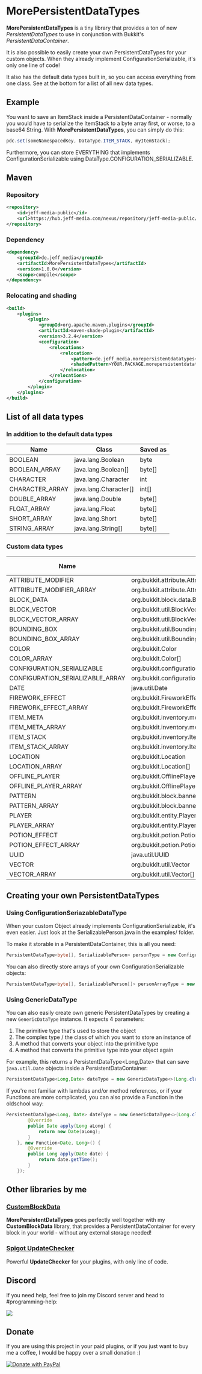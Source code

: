 # MorePersistentDataTypes
**MorePersistentDataTypes** is a tiny library that provides a ton of new *PersistentDataTypes* to use in conjunction with Bukkit's *PersistentDataContainer*.

It is also possible to easily create your own PersistentDataTypes for your custom objects. When they already implement ConfigurationSerializable, it's only one line of code!

It also has the default data types built in, so you can access everything from one class. See at the bottom for a list of all new data types.

## Example
You want to save an ItemStack inside a PersistentDataContainer - normally you would have to serialize the ItemStack to a byte array first, or worse, to a base64 String. With **MorePersistentDataTypes**, you can simply do this:

```java
pdc.set(someNamespacedKey, DataType.ITEM_STACK, myItemStack);
```

Furthermore, you can store EVERYTHING that implements ConfigurationSerializable using DataType.CONFIGURATION_SERIALIZABLE.

## Maven
### Repository
```xml
<repository>
    <id>jeff-media-public</id>
    <url>https://hub.jeff-media.com/nexus/repository/jeff-media-public/</url>
</repository>
```
### Dependency
```xml
<dependency>
    <groupId>de.jeff_media</groupId>
    <artifactId>MorePersistentDataTypes</artifactId>
    <version>1.0.0</version>
    <scope>compile</scope>
</dependency>
```
### Relocating and shading
```xml
<build>
    <plugins>
        <plugin>
            <groupId>org.apache.maven.plugins</groupId>
            <artifactId>maven-shade-plugin</artifactId>
            <version>3.2.4</version>
            <configuration>
                <relocations>
                    <relocation>
                        <pattern>de.jeff_media.morepersistentdatatypes</pattern>
                        <shadedPattern>YOUR.PACKAGE.morepersistentdatatypes</shadedPattern>
                    </relocation>
                </relocations>
            </configuration>
        </plugin>
    </plugins>
</build>
```

## List of all data types
### In addition to the default data types
| Name | Class | Saved as
|---|---|---
| BOOLEAN | java.lang.Boolean | byte
| BOOLEAN_ARRAY | java.lang.Boolean[] | byte[]
| CHARACTER | java.lang.Character | int
| CHARACTER_ARRAY | java.lang.Character[] | int[]
| DOUBLE_ARRAY | java.lang.Double | byte[]
| FLOAT_ARRAY | java.lang.Float | byte[]
| SHORT_ARRAY | java.lang.Short | byte[]
| STRING_ARRAY | java.lang.String[] | byte[]

### Custom data types
| Name | Class | Saved as
|---|---|---
| ATTRIBUTE_MODIFIER | org.bukkit.attribute.AttributeModifier | byte[] 
| ATTRIBUTE_MODIFIER_ARRAY | org.bukkit.attribute.AttributeModifier[] | byte[] 
| BLOCK_DATA | org.bukkit.block.data.BlockData | String
| BLOCK_VECTOR | org.bukkit.util.BlockVector | byte[]
| BLOCK_VECTOR_ARRAY | org.bukkit.util.BlockVector[] | byte[]
| BOUNDING_BOX | org.bukkit.util.BoundingBox | byte[]
| BOUNDING_BOX_ARRAY | org.bukkit.util.BoundingBox[] | byte[]
| COLOR | org.bukkit.Color | byte[]
| COLOR_ARRAY | org.bukkit.Color[] | byte[]
| CONFIGURATION_SERIALIZABLE | org.bukkit.configuration.serialization.ConfigurationSerializable | byte[]
| CONFIGURATION_SERIALIZABLE_ARRAY | org.bukkit.configuration.serialization.ConfigurationSerializable[] | byte[]
| DATE | java.util.Date | long
| FIREWORK_EFFECT | org.bukkit.FireworkEffect | byte[]
| FIREWORK_EFFECT_ARRAY | org.bukkit.FireworkEffect[] | byte[]
| ITEM_META | org.bukkit.inventory.meta.ItemMeta | byte[]
| ITEM_META_ARRAY | org.bukkit.inventory.meta.ItemMeta[] | byte[]
| ITEM_STACK | org.bukkit.inventory.ItemStack | byte[]
| ITEM_STACK_ARRAY | org.bukkit.inventory.ItemStack[] | byte[]
| LOCATION | org.bukkit.Location | byte[]
| LOCATION_ARRAY | org.bukkit.Location[] | byte[]
| OFFLINE_PLAYER | org.bukkit.OfflinePlayer | byte[]
| OFFLINE_PLAYER_ARRAY | org.bukkit.OfflinePlayer[] | byte[]
| PATTERN | org.bukkit.block.banner.Pattern | byte[]
| PATTERN_ARRAY | org.bukkit.block.banner.Pattern[] | byte[]
| PLAYER | org.bukkit.entity.Player | byte[]
| PLAYER_ARRAY | org.bukkit.entity.Player[] | byte[]
| POTION_EFFECT | org.bukkit.potion.PotionEffect | byte[]
| POTION_EFFECT_ARRAY | org.bukkit.potion.PotionEffect[] | byte[]
| UUID | java.util.UUID | byte[]
| VECTOR | org.bukkit.util.Vector | byte[]
| VECTOR_ARRAY | org.bukkit.util.Vector[] | byte[]

## Creating your own PersistentDataTypes
### Using ConfigurationSeriazableDataType
When your custom Object already implements ConfigurationSerializable, it's even easier. Just look at the SerializablePerson.java in the examples/ folder.

To make it storable in a PersistentDataContainer, this is all you need:

```java
PersistentDataType<byte[], SerializablePerson> personType = new ConfigurationSerializableDataType<>(SerializablePerson.class);
```

You can also directly store arrays of your own ConfigurationSerializable objects:

```java
PersistentDataType<byte[], SerializablePerson[]> personArrayType = new ConfigurationSerializableArrayDataType<>(SerializablePerson.class, SerializablePerson[].class);
```

### Using GenericDataType
You can also easily create own generic PersistentDataTypes by creating a new `GenericDataType` instance. It expects 4 parameters:

1. The primitive type that's used to store the object
2. The complex type / the class of which you want to store an instance of
3. A method that converts your object into the primitive type
4. A method that converts the primitive type into your object again

For example, this returns a PersistentDataType<Long,Date> that can save `java.util.Date` objects inside a PersistentDataContainer:

```java
PersistentDataType<Long,Date> dateType = new GenericDataType<>(Long.class, Date.class, Date::new, Date::getTime);
```

If you're not familiar with lambdas and/or method references, or if your Functions are more complicated, you can also provide a Function in the oldschool way:

```java
PersistentDataType<Long, Date> dateType = new GenericDataType<>(Long.class, Date.class, new Function<Long, Date>() {
        @Override
        public Date apply(Long aLong) {
            return new Date(aLong);
        }
    }, new Function<Date, Long>() {
        @Override
        public Long apply(Date date) {
            return date.getTime();
        }
    });
```

## Other libraries by me

### [CustomBlockData](https://github.com/JEFF-Media-GbR/CustomBlockData)
**MorePersistentDataTypes** goes perfectly well together with my **CustomBlockData** library, that provides a PersistentDataContainer for every block in your world - without any external storage needed!

### [Spigot UpdateChecker](https://github.com/JEFF-Media-GbR/Spigot-UpdateChecker)
Powerful **UpdateChecker** for your plugins, with only line of code.

## Discord

If you need help, feel free to join my Discord server and head to #programming-help:

<a href="https://discord.jeff-media.de"><img src="https://api.jeff-media.de/img/discord1.png"></a>

## Donate

If you are using this project in your paid plugins, or if you just want to buy me a coffee, I would be happy over a small donation :)

<a href="https://paypal.me/mfnalex"><img src="https://www.paypalobjects.com/en_US/DK/i/btn/btn_donateCC_LG.gif" border="0" name="submit" title="PayPal - The safer, easier way to pay online!" alt="Donate with PayPal" /></a>

